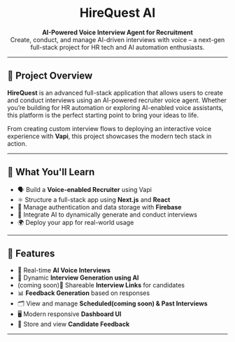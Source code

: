 <h1 align="center">HireQuest AI</h1>

<p align="center">
  <b>AI-Powered Voice Interview Agent for Recruitment</b><br/>
  Create, conduct, and manage AI-driven interviews with voice – a next-gen full-stack project for HR tech and AI automation enthusiasts.
</p>

---

## 🚀 Project Overview

**HireQuest** is an advanced full-stack application that allows users to create and conduct interviews using an AI-powered recruiter voice agent. Whether you’re building for HR automation or exploring AI-enabled voice assistants, this platform is the perfect starting point to bring your ideas to life.  

From creating custom interview flows to deploying an interactive voice experience with **Vapi**, this project showcases the modern tech stack in action.

---

## 🎯 What You'll Learn

- 🗣️ Build a **Voice-enabled Recruiter** using Vapi
- ⚛️ Structure a full-stack app using **Next.js** and **React**
- 🔐 Manage authentication and data storage with **Firebase**
- 🧠 Integrate AI to dynamically generate and conduct interviews
- 🌍 Deploy your app for real-world usage

---

## 🧠 Features

- 🎤 Real-time **AI Voice Interviews**
- 📝 Dynamic **Interview Generation using AI**
- (coming soon)🔗 Shareable **Interview Links** for candidates
- 📊 **Feedback Generation** based on responses
- 🗂️ View and manage **Scheduled(coming soon) & Past Interviews**
- 🖥️ Modern responsive **Dashboard UI**
- 📃 Store and view **Candidate Feedback**

---
